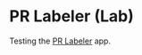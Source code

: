 # PR Labeler (Lab)

Testing the [PR Labeler][pr-labeler] app.

[pr-labeler]: https://github.com/joaocarmo/pr-labeler
